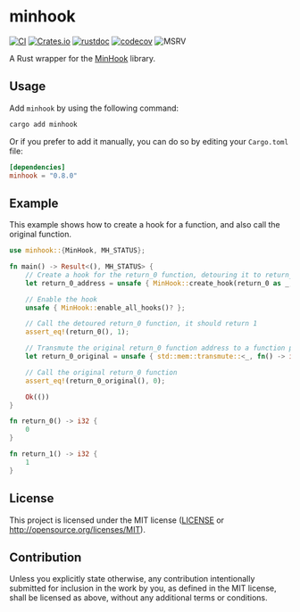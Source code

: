 # minhook

[![CI](https://github.com/Jakobzs/minhook/actions/workflows/test.yml/badge.svg)](https://github.com/Jakobzs/minhook/actions/workflows/test.yml)
[![Crates.io](https://img.shields.io/crates/v/minhook)](https://crates.io/crates/minhook)
[![rustdoc](https://img.shields.io/badge/docs-rustdoc-brightgreen)](https://jakobzs.github.io/minhook/minhook)
[![codecov](https://codecov.io/github/Jakobzs/minhook/graph/badge.svg?token=PGVBSDVD83)](https://codecov.io/github/Jakobzs/minhook)
![MSRV](https://img.shields.io/badge/rust-1.85+-brightgreen.svg?&logo=rust)

A Rust wrapper for the [MinHook](https://github.com/TsudaKageyu/minhook) library.

## Usage

Add `minhook` by using the following command:

```bash
cargo add minhook
```

Or if you prefer to add it manually, you can do so by editing your `Cargo.toml` file:

```toml
[dependencies]
minhook = "0.8.0"
```

## Example

This example shows how to create a hook for a function, and also call the original function.

```rust
use minhook::{MinHook, MH_STATUS};

fn main() -> Result<(), MH_STATUS> {
    // Create a hook for the return_0 function, detouring it to return_1
    let return_0_address = unsafe { MinHook::create_hook(return_0 as _, return_1 as _)? };

    // Enable the hook
    unsafe { MinHook::enable_all_hooks()? };

    // Call the detoured return_0 function, it should return 1
    assert_eq!(return_0(), 1);

    // Transmute the original return_0 function address to a function pointer
    let return_0_original = unsafe { std::mem::transmute::<_, fn() -> i32>(return_0_address) };

    // Call the original return_0 function
    assert_eq!(return_0_original(), 0);

    Ok(())
}

fn return_0() -> i32 {
    0
}

fn return_1() -> i32 {
    1
}
```

## License

This project is licensed under the MIT license ([LICENSE](LICENSE) or http://opensource.org/licenses/MIT).

## Contribution

Unless you explicitly state otherwise, any contribution intentionally submitted for inclusion in the work by you, as defined in the MIT license, shall be licensed as above, without any additional terms or conditions.

